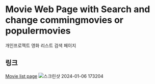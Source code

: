 # Movie Web Page with Search and change commingmovies or populermovies
개인프로젝트 영화 리스트 검색 페이지

## 링크
<a href="https://startcoriny.github.io/MovieListProject/">Movie list page</a>
![스크린샷 2024-01-06 173204](https://github.com/startcoriny/MovieListProject/assets/127919222/2e892bfd-b6d1-4ab3-9dc3-b38d2477864b)
